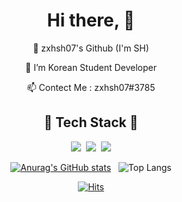 <div align=center>
<hi>

# Hi there, 👋
  
   👀 zxhsh07's Github (I'm SH)
  
   🌱 I’m Korean Student Developer
  
   📫 Contect Me : zxhsh07#3785
  
</div>

<div align=center>

## 🔹 Tech Stack 🔹

<img src="https://user-images.githubusercontent.com/103869245/163699574-f278e69f-7ebb-4458-b707-533e6352c7ad.png"/></a>&nbsp;
<img src="https://user-images.githubusercontent.com/103869245/163699583-aadd1708-b8c6-48fb-b188-1dd2f4bd5fef.png"/></a>&nbsp;
<img src="https://user-images.githubusercontent.com/103869245/163699587-f9a9253e-5300-4bfb-8521-15d919f353ec.png"/></a>

</div>

<div align=center>

 [![Anurag's GitHub stats](https://github-readme-stats.vercel.app/api?username=zxhsh07&show_icons=true)](https://github.com/anuraghazra/github-readme-stats)&nbsp;&nbsp;
 ![Top Langs](https://github-readme-stats.vercel.app/api/top-langs/?username=zxhsh07&layout=compact&theme=vue)
</div>

<div align=center>

[![Hits](https://hits.seeyoufarm.com/api/count/incr/badge.svg?url=https%3A%2F%2Fgithub.com%2Fzxhsh07&count_bg=%23C725FF&title_bg=%232122FF&icon=&icon_color=%23E7E7E7&title=hits&edge_flat=true)](https://hits.seeyoufarm.com)

</div>
